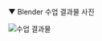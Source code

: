 ▼ Blender 수업 결과물 사진

![수업 결과물](https://user-images.githubusercontent.com/62154896/193035521-86e1f831-3a76-4cdc-a3ac-ed4a13f7a82b.JPG)
